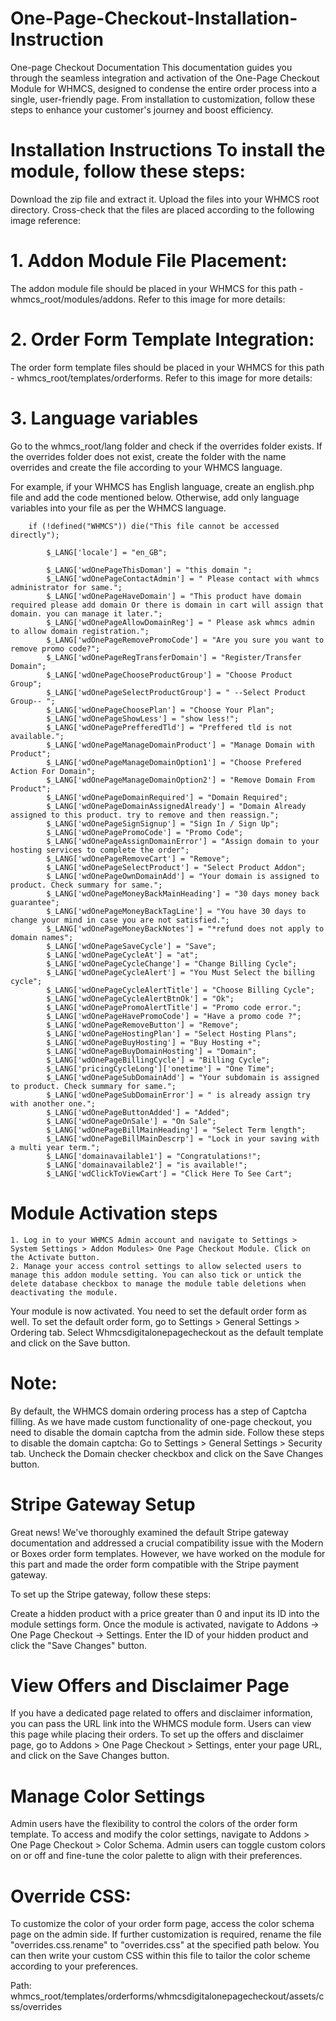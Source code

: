 # One-Page-Checkout-Installation-Instruction

One-page Checkout Documentation
This documentation guides you through the seamless integration and activation of the One-Page Checkout Module for WHMCS, designed to condense the entire order process into a single, user-friendly page. From installation to customization, follow these steps to enhance your customer's journey and boost efficiency.
# Installation Instructions To install the module, follow these steps:
Download the zip file and extract it.
Upload the files into your WHMCS root directory.
Cross-check that the files are placed according to the following image reference:
# 1. Addon Module File Placement:
The addon module file should be placed in your WHMCS for this path - whmcs_root/modules/addons. Refer to this image for more details:
   

# 2. Order Form Template Integration:
The order form template files should be placed in your WHMCS for this path - whmcs_root/templates/orderforms. Refer to this image for more details: 

# 3. Language variables
Go to the whmcs_root/lang folder and check if the overrides folder exists. If the overrides folder does not exist, create the folder with the name overrides and create the file according to your WHMCS language. 

For example, if your WHMCS has English language, create an english.php file and add the code mentioned below. Otherwise, add only language variables into your file as per the WHMCS language.

        if (!defined("WHMCS")) die("This file cannot be accessed directly");

            $_LANG['locale'] = "en_GB";

            $_LANG['wdOnePageThisDoman'] = "this domain ";
            $_LANG['wdOnePageContactAdmin'] = " Please contact with whmcs administrator for same.";
            $_LANG['wdOnePageHaveDomain'] = "This product have domain required please add domain Or there is domain in cart will assign that domain. you can manage it later.";
            $_LANG['wdOnePageAllowDomainReg'] = " Please ask whmcs admin to allow domain registration.";
            $_LANG['wdOnePageRemovePromoCode'] = "Are you sure you want to remove promo code?";
            $_LANG['wdOnePageRegTransferDomain'] = "Register/Transfer Domain";
            $_LANG['wdOnePageChooseProductGroup'] = "Choose Product Group";
            $_LANG['wdOnePageSelectProductGroup'] = " --Select Product Group-- ";
            $_LANG['wdOnePageChoosePlan'] = "Choose Your Plan";
            $_LANG['wdOnePageShowLess'] = "show less!";
            $_LANG['wdOnePagePrefferedTld'] = "Preffered tld is not available.";
            $_LANG['wdOnePageManageDomainProduct'] = "Manage Domain with Product";
            $_LANG['wdOnePageManageDomainOption1'] = "Choose Prefered Action For Domain";
            $_LANG['wdOnePageManageDomainOption2'] = "Remove Domain From Product";
            $_LANG['wdOnePageDomainRequired'] = "Domain Required";
            $_LANG['wdOnePageDomainAssignedAlready'] = "Domain Already assigned to this product. try to remove and then reassign.";
            $_LANG['wdOnePageSignSignup'] = "Sign In / Sign Up";
            $_LANG['wdOnePagePromoCode'] = "Promo Code";
            $_LANG['wdOnePageAssignDomainError'] = "Assign domain to your hosting services to complete the order";
            $_LANG['wdOnePageRemoveCart'] = "Remove";
            $_LANG['wdOnePageSelectProduct'] = "Select Product Addon";
            $_LANG['wdOnePageOwnDomainAdd'] = "Your domain is assigned to product. Check summary for same.";
            $_LANG['wdOnePageMoneyBackMainHeading'] = "30 days money back guarantee";
            $_LANG['wdOnePageMoneyBackTagLine'] = "You have 30 days to change your mind in case you are not satisfied.";
            $_LANG['wdOnePageMoneyBackNotes'] = "*refund does not apply to domain names";
            $_LANG['wdOnePageSaveCycle'] = "Save";
            $_LANG['wdOnePageCycleAt'] = "at";
            $_LANG['wdOnePageCycleChange'] = "Change Billing Cycle";
            $_LANG['wdOnePageCycleAlert'] = "You Must Select the billing cycle";
            $_LANG['wdOnePageCycleAlertTitle'] = "Choose Billing Cycle";
            $_LANG['wdOnePageCycleAlertBtnOk'] = "Ok";
            $_LANG['wdOnePagePromoAlertTitle'] = "Promo code error.";
            $_LANG['wdOnePageHavePromoCode'] = "Have a promo code ?";
            $_LANG['wdOnePageRemoveButton'] = "Remove";
            $_LANG['wdOnePageHostingPlan'] = "Select Hosting Plans";
            $_LANG['wdOnePageBuyHosting'] = "Buy Hosting +";
            $_LANG['wdOnePageBuyDomainHosting'] = "Domain";
            $_LANG['wdOnePageBillingCycle'] = "Billing Cycle";
            $_LANG['pricingCycleLong']['onetime'] = "One Time";
            $_LANG['wdOnePageSubDomainAdd'] = "Your subdomain is assigned to product. Check summary for same.";
            $_LANG['wdOnePageSubDomainError'] = " is already assign try with another one.";
            $_LANG['wdOnePageButtonAdded'] = "Added";
            $_LANG['wdOnePageOnSale'] = "On Sale";
            $_LANG['wdOnePageBillMainHeading'] = "Select Term length";
            $_LANG['wdOnePageBillMainDescrp'] = "Lock in your saving with a multi year term.";
            $_LANG['domainavailable1'] = "Congratulations!";
            $_LANG['domainavailable2'] = "is available!";
            $_LANG['wdClickToViewCart'] = "Click Here To See Cart";
# Module Activation steps
    1. Log in to your WHMCS Admin account and navigate to Settings > System Settings > Addon Modules> One Page Checkout Module. Click on the Activate button.
    2. Manage your access control settings to allow selected users to manage this addon module setting. You can also tick or untick the delete database checkbox to manage the module table deletions when deactivating the module.



Your module is now activated. You need to set the default order form as well. To set the default order form, go to Settings > General Settings > Ordering tab. Select Whmcsdigitalonepagecheckout as the default template and click on the Save button.



# Note:

By default, the WHMCS domain ordering process has a step of Captcha filling. As we have made custom functionality of one-page checkout, you need to disable the domain captcha from the admin side.
Follow these steps to disable the domain captcha:
Go to Settings > General Settings > Security tab.
Uncheck the Domain checker checkbox and click on the Save Changes button.

# Stripe Gateway Setup
Great news! We've thoroughly examined the default Stripe gateway documentation and addressed a crucial compatibility issue with the Modern or Boxes order form templates. However, we have worked on the module for this part and made the order form compatible with the Stripe payment gateway.

To set up the Stripe gateway, follow these steps:

Create a hidden product with a price greater than 0 and input its ID into the module settings form.
Once the module is activated, navigate to Addons -> One Page Checkout -> Settings.
Enter the ID of your hidden product and click the "Save Changes" button.


# View Offers and Disclaimer Page
If you have a dedicated page related to offers and disclaimer information, you can pass the URL link into the WHMCS module form. Users can view this page while placing their orders. To set up the offers and disclaimer page, go to Addons > One Page Checkout > Settings, enter your page URL, and click on the Save Changes button.


# Manage Color Settings
Admin users have the flexibility to control the colors of the order form template.
To access and modify the color settings, navigate to Addons > One Page Checkout > Color Schema.
Admin users can toggle custom colors on or off and fine-tune the color palette to align with their preferences.

# Override CSS:
To customize the color of your order form page, access the color schema page on the admin side. If further customization is required, rename the file "overrides.css.rename" to "overrides.css" at the specified path below. You can then write your custom CSS within this file to tailor the color scheme according to your preferences.

Path: whmcs_root/templates/orderforms/whmcsdigitalonepagecheckout/assets/css/overrides


